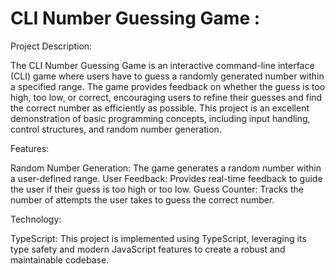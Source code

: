 # CLI Number Guessing Game :
                                                              
Project Description:

The CLI Number Guessing Game is an interactive command-line interface (CLI) game where users have to guess a randomly generated number within a specified range. The game provides feedback on whether the guess is too high, too low, or correct, encouraging users to refine their guesses and find the correct number as efficiently as possible. This project is an excellent demonstration of basic programming concepts, including input handling, control structures, and random number generation.

Features:

Random Number Generation: The game generates a random number within a user-defined range.
User Feedback: Provides real-time feedback to guide the user if their guess is too high or too low.
Guess Counter: Tracks the number of attempts the user takes to guess the correct number.

Technology:

TypeScript: This project is implemented using TypeScript, leveraging its type safety and modern JavaScript features to create a robust and maintainable codebase.

